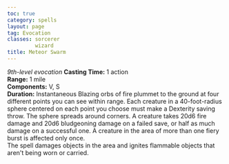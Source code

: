 ```yaml
---
toc: true
category: spells
layout: page
tag: Evocation
classes: sorcerer
         wizard
title: Meteor Swarm 
---
```

_9th-level evocation_ 
**Casting Time:** 1 action    
**Range:** 1 mile    
**Components:** V, S    
**Duration:** Instantaneous 
Blazing orbs of fire plummet to the ground at four different points you can see within range. Each creature in a 40-foot-radius sphere centered on each point you choose must make a Dexterity saving throw. The sphere spreads around corners. A creature takes 20d6 fire damage and 20d6 bludgeoning damage on a failed save, or half as much damage on a successful one. A creature in the area of more than one fiery burst is affected only once.    
The spell damages objects in the area and ignites flammable objects that aren't being worn or carried. 
